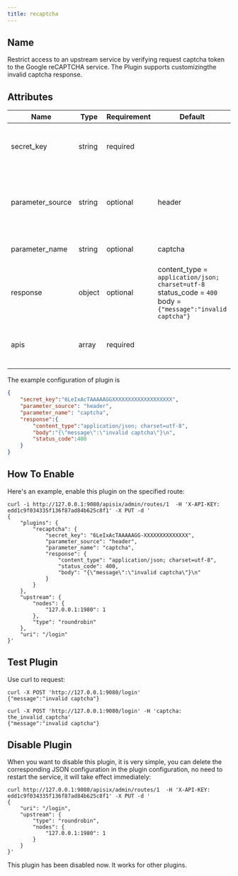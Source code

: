 ```yaml
---
title: recaptcha
---
```


<!--
#

# Licensed to the Apache Software Foundation (ASF) under one or more
# contributor license agreements.  See the NOTICE file distributed with
# this work for additional information regarding copyright ownership.
# The ASF licenses this file to You under the Apache License, Version 2.0
# (the "License"); you may not use this file except in compliance with
# the License.  You may obtain a copy of the License at
#
#     http://www.apache.org/licenses/LICENSE-2.0
#
# Unless required by applicable law or agreed to in writing, software
# distributed under the License is distributed on an "AS IS" BASIS,
# WITHOUT WARRANTIES OR CONDITIONS OF ANY KIND, either express or implied.
# See the License for the specific language governing permissions and
# limitations under the License.
#
-->

## Name

Restrict access to an upstream service by verifying request captcha token to the Google reCAPTCHA service. The Plugin supports customizingthe invalid captcha response.

## Attributes

| Name      | Type          | Requirement | Default    | Valid                                                                    | Description                                                                                                                                         |
| --------- | ------------- | ----------- | ---------- | ------------------------------------------------------------------------ | --------------------------------------------------------------------------------------------------------------------------------------------------- |
| secret_key | string        | required    |            |  | The secret key of the Google reCAPTCHA service. |
| parameter_source | string | optional | header | | The enum of captcha parameter source. Only `header`, `query` are supported. |
| parameter_name | string | optional | captcha | | The name of captcha parameter. |
| response | object | optional    | content_type  = `application/json; charset=utf-8`<br />status_code = `400`<br />body = `{"message":"invalid captcha"}` |  | The response of invalid recaptcha token. |
| apis | array | required |  |  | The list of APIs needs to be verified by reCAPTCHA. |

The example configuration of plugin is

```json
{
    "secret_key":"6LeIxAcTAAAAAGGXXXXXXXXXXXXXXXXXXX",
    "parameter_source": "header",
    "parameter_name": "captcha",
    "response":{
        "content_type":"application/json; charset=utf-8",
        "body":"{\"message\":\"invalid captcha\"}\n",
        "status_code":400
    }
}
```

## How To Enable

Here's an example, enable this plugin on the specified route:

```shell
curl -i http://127.0.0.1:9080/apisix/admin/routes/1  -H 'X-API-KEY: edd1c9f034335f136f87ad84b625c8f1' -X PUT -d '
{
    "plugins": {
        "recaptcha": {
            "secret_key": "6LeIxAcTAAAAAGG-XXXXXXXXXXXXXX",
            "parameter_source": "header",
            "parameter_name": "captcha",
            "response": {
                "content_type": "application/json; charset=utf-8",
                "status_code": 400,
                "body": "{\"message\":\"invalid captcha\"}\n"
            }
        }
    },
    "upstream": {
        "nodes": {
            "127.0.0.1:1980": 1
        },
        "type": "roundrobin"
    },
    "uri": "/login"
}'
```

## Test Plugin

Use curl to request:

```shell
curl -X POST 'http://127.0.0.1:9080/login'
{"message":"invalid captcha"}

curl -X POST 'http://127.0.0.1:9080/login' -H 'captcha: the_invalid_captcha'
{"message":"invalid captcha"}
```

## Disable Plugin

When you want to disable this plugin, it is very simple,
you can delete the corresponding JSON configuration in the plugin configuration,
no need to restart the service, it will take effect immediately:

```shell
curl http://127.0.0.1:9080/apisix/admin/routes/1  -H 'X-API-KEY: edd1c9f034335f136f87ad84b625c8f1' -X PUT -d '
{
    "uri": "/login",
    "upstream": {
        "type": "roundrobin",
        "nodes": {
            "127.0.0.1:1980": 1
        }
    }
}'
```

This plugin has been disabled now. It works for other plugins.
